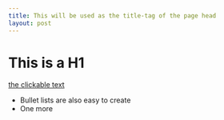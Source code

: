 ```yaml
---
title: This will be used as the title-tag of the page head
layout: post
---
```


# This is a H1

[the clickable text](http://xlson.com/)

* Bullet lists are also easy to create
* One more
